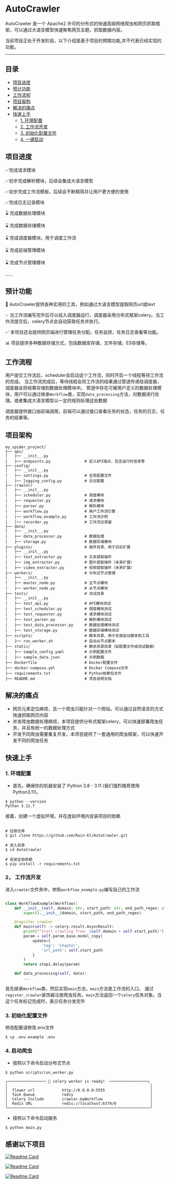 # AutoCrawler

AutoCrawler 是一个 Apache2 许可的分布式的快速高级网络爬虫和网页抓取框架，可以通过大语言模型快速聚焦网页主题，抓取数据内容。

当前项目正处于开发阶段，以下介绍是基于项目的预期功能,并不代表已经实现的功能。

---

## 目录
* [项目进度](README.md#项目进度)
* [预计功能](README.md#预计功能)
* [工作流程](README.md#工作流程)
* [项目架构](README.md#项目架构)
* [解决的痛点](README.md#解决的痛点)
* [快速上手](README.md#快速上手)
    * [1. 环境配置](README.md#1-环境配置)
    * [2. 工作流开发](README.md#2-工作流开发)
    * [3. 初始化配置文件](README.md#3-初始化配置文件)
    * [4. 一键启动](README.md#4-一键启动)


## 项目进度

✅完成请求模块

✅初步完成解析模块，后续会集成大语言模型

✅初步完成工作流模板，后续会不断精简并让用户更方便的使用

✅完成日志记录模块

⌛️ 完成数据处理模块

⌛️ 完成数据存储模块

⌛️ 完成调度器模块，用于调度工作流

⌛️ 完成前端管理模块

⌛️ 完成节点管理模块

......


## 预计功能

🤖️ AutoCrawler提供各种实用的工具，例如通过大语言模型提取网页url或text

💡 当工作流编写完毕后可以投入调度器运行，调度器采用分布式框架celery。当工作流提交后，celery节点会自动获取任务并执行。

✅ 本项目还会提供网页端进行管理任务分配，任务监控，任务日志查看等功能。

📊 项目提供多种数据存储方式，包括数据库存储，文件存储，ES存储等。

## 工作流程
用户提交工作流后，scheduler会启动这个工作流，同时开启一个线程等待工作流的完成。
当工作流完成后，等待线程会将工作流的结果通过管道传递给调度器，调度器会将结果存储到数据处理模块中。
管道中存在可被用户定义的数据处理模块，用户可以通过继承`Workflow`类，实现`data_processing`方法，对数据进行处理。或者集成大语言模型以一定的规则处理这些数据

调度器提供接口由前端调用，前端可以通过接口查看任务的状态，任务的日志，任务的结果等。

## 项目架构
```shell
my_spider_project/
├── api/
│   ├── __init__.py
│   ├── endpoints.py               # 定义API端点，包含运行时信息等
├── config/
│   ├── __init__.py
│   ├── settings.py                # 全局配置文件
│   ├── logging_config.py          # 日志配置
├── crawler/
│   ├── __init__.py
│   ├── scheduler.py               # 调度模块
│   ├── requester.py               # 请求模块
│   ├── parser.py                  # 解析模块
│   ├── workflow.py                # 用户工作流引擎
│   │── workflow_example.py        # 工作流示例
│   │── recorder.py                # 工作流记录器
├── data/
│   ├── __init__.py
│   ├── data_processor.py          # 数据处理
│   ├── storage.py                 # 数据存储模块
├── plugins/                       # 插件目录，用于日后扩展
│   ├── __init__.py
│   ├── text_extractor.py          # 文本提取插件
│   ├── img_extractor.py           # 图片提取插件（未来扩展）
│   ├── video_extractor.py         # 视频提取插件（未来扩展）
├── workers/                       # 分布式节点管理
│   ├── __init__.py
│   ├── master_node.py             # 主节点模块
│   ├── worker_node.py             # 从节点模块
├── tests/                         # 测试目录
│   ├── __init__.py
│   ├── test_api.py                # API模块测试
│   ├── test_scheduler.py          # 调度模块测试
│   ├── test_requester.py          # 请求模块测试
│   ├── test_parser.py             # 解析模块测试
│   ├── test_data_processor.py     # 数据处理模块测试
│   ├── test_storage.py            # 数据存储模块测试
├── scripts/                       # 脚本目录，用于存放启动脚本和工具
│   ├── run_worker.sh              # 启动从节点脚本
├── static/                        # 静态资源目录（如配置文件或测试数据）
│   ├── sample_config.yaml         # 示例配置文件
│   ├── sample_data.json           # 示例数据
├── Dockerfile                     # Docker配置文件
├── docker-compose.yml             # Docker Compose文件
├── requirements.txt               # Python依赖包文件
├── README.md                      # 项目说明文档
```

## 解决的痛点

- 网页元素定位麻烦，且一个爬虫只能针对一个网站，可以通过自然语言的方式快速抓取网页内容
- 并发爬虫数据处理麻烦，本项目提供分布式框架celery，可以快速部署爬虫任务，并且有统一的数据处理方式
- 开发不同爬虫需要重复开发，本项目提供了一套通用的爬虫框架，可以快速开发不同的爬虫任务

## 快速上手

### 1. 环境配置

+ 首先，确保你的机器安装了 Python 3.8 - 3.11 (我们强烈推荐使用 Python3.11)。

```
$ python --version
Python 3.11.7
```

接着，创建一个虚拟环境，并在虚拟环境内安装项目的依赖

```shell

# 拉取仓库
$ git clone https://github.com/Rain-kl/AutoCrawler.git

# 进入目录
$ cd AutoCrawler

# 安装全部依赖
$ pip install -r requirements.txt 

```


### 2， 工作流开发

进入`crawler`文件夹中，参照`workflow_example.py`编写自己的工作流

```python

class WorkflowExample(Workflow):
    def __init__(self, domain: str, start_path: str, end_path_regex: str):
        super().__init__(domain, start_path, end_path_regex)

    @register_crawler
    def main(self) -> celery.result.AsyncResult:
        print(f"Start crawling from: {self.domain + self.start_path}")
        param = self.param_base.model_copy(
            update={
                'tag': 'chapter',
                'url_path': self.start_path
            }
        )
        return step1.delay(param)

    def data_processing(self, data):
        ...
```
首先继承`Workflow`类，然后实现`main`方法，`main`方法是工作流的入口，
通过`register_crawler`装饰器注册爬虫任务。`main`方法返回一个`celery`任务对象。当这个任务标记完成时，表示任务分发完毕


### 3. 初始化配置文件
修改配置请修改.env文件

```shell
$ cp .env.example .env
```


### 4. 启动爬虫

- 按照以下命令启动分布式节点

```shell
$ python scripts/run_worker.py

╭───────────────── 🤗 celery worker is ready!  ─────────────────╮
│                                                               │
│  flower url            http://0.0.0.0:5555                    │
│  Task Queue            redis                                  │
│  Celery Include        crawler.myWorkflow                     │
│  Redis URL             redis://localhost:6379/0               │
╰───────────────────────────────────────────────────────────────╯

```

- 按照以下命令启动服务

```shell
$ python main.py
```



## 感谢以下项目
[![Readme Card](https://github-readme-stats.vercel.app/api/pin/?username=celery&repo=celery)](https://github.com/celery/celery)

[![Readme Card](https://github-readme-stats.vercel.app/api/pin/?username=mher&repo=flower)](https://github.com/mher/flower)

[![Readme Card](https://github-readme-stats.vercel.app/api/pin/?username=fastapi&repo=fastapi)](https://github.com/fastapi/fastapi)


